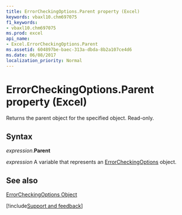 ```yaml
---
title: ErrorCheckingOptions.Parent property (Excel)
keywords: vbaxl10.chm697075
f1_keywords:
- vbaxl10.chm697075
ms.prod: excel
api_name:
- Excel.ErrorCheckingOptions.Parent
ms.assetid: 604897be-baec-313a-dbda-8b2a107ce4d6
ms.date: 06/08/2017
localization_priority: Normal
---
```



# ErrorCheckingOptions.Parent property (Excel)

Returns the parent object for the specified object. Read-only.


## Syntax

_expression_.**Parent**

_expression_ A variable that represents an [ErrorCheckingOptions](Excel.ErrorCheckingOptions.md) object.


## See also


[ErrorCheckingOptions Object](Excel.ErrorCheckingOptions.md)

[!include[Support and feedback](~/includes/feedback-boilerplate.md)]